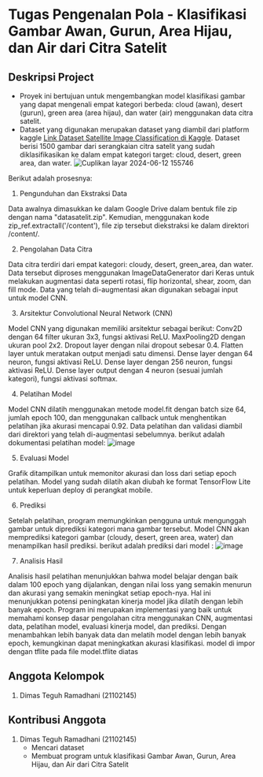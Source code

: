 # Tugas Pengenalan Pola - Klasifikasi Gambar Awan, Gurun, Area Hijau, dan Air dari Citra Satelit
## Deskripsi Project


- Proyek ini bertujuan untuk mengembangkan model klasifikasi gambar yang dapat mengenali empat kategori berbeda: cloud (awan), desert (gurun), green area (area hijau), dan water (air) menggunakan data citra satelit.
- Dataset yang digunakan merupakan dataset  yang diambil dari platform kaggle [Link Dataset Satellite Image Classification di Kaggle](https://www.kaggle.com/datasets/mahmoudreda55/satellite-image-classification). Dataset berisi 1500 gambar dari serangkaian citra satelit yang sudah diklasifikasikan ke dalam empat kategori target: cloud, desert, green area, dan water.
![Cuplikan layar 2024-06-12 155746](https://github.com/DimasTeguhR/tubes-pengenalan-pola/assets/60166666/cbb4dc90-e277-40fc-ad56-8f688cdb4755)
  
Berikut adalah prosesnya:

1. Pengunduhan dan Ekstraksi Data

Data awalnya dimasukkan ke dalam Google Drive dalam bentuk file zip dengan nama "datasatelit.zip".
Kemudian, menggunakan kode zip_ref.extractall('/content'), file zip tersebut diekstraksi ke dalam direktori /content/.

2. Pengolahan Data Citra

Data citra terdiri dari empat kategori: cloudy, desert, green_area, dan water.
Data tersebut diproses menggunakan ImageDataGenerator dari Keras untuk melakukan augmentasi data seperti rotasi, flip horizontal, shear, zoom, dan fill mode.
Data yang telah di-augmentasi akan digunakan sebagai input untuk model CNN.

3. Arsitektur Convolutional Neural Network (CNN)

Model CNN yang digunakan memiliki arsitektur sebagai berikut:
Conv2D dengan 64 filter ukuran 3x3, fungsi aktivasi ReLU.
MaxPooling2D dengan ukuran pool 2x2.
Dropout layer dengan nilai dropout sebesar 0.4.
Flatten layer untuk meratakan output menjadi satu dimensi.
Dense layer dengan 64 neuron, fungsi aktivasi ReLU.
Dense layer dengan 256 neuron, fungsi aktivasi ReLU.
Dense layer output dengan 4 neuron (sesuai jumlah kategori), fungsi aktivasi softmax.

4. Pelatihan Model

Model CNN dilatih menggunakan metode model.fit dengan batch size 64, jumlah epoch 100, dan menggunakan callback untuk menghentikan pelatihan jika akurasi mencapai 0.92.
Data pelatihan dan validasi diambil dari direktori yang telah di-augmentasi sebelumnya.
berikut adalah dokumentasi pelatihan model:
![image](https://github.com/DimasTeguhR/tubes-pengenalan-pola/assets/60166666/ba406d07-3c2e-4323-92fd-f724a04a7df6)

5. Evaluasi Model

Grafik ditampilkan untuk memonitor akurasi dan loss dari setiap epoch pelatihan.
Model yang sudah dilatih akan diubah ke format TensorFlow Lite untuk keperluan deploy di perangkat mobile.

6. Prediksi

Setelah pelatihan, program memungkinkan pengguna untuk mengunggah gambar untuk diprediksi kategori mana gambar tersebut.
Model CNN akan memprediksi kategori gambar (cloudy, desert, green area, water) dan menampilkan hasil prediksi.
berikut adalah prediksi dari model :
![image](https://github.com/DimasTeguhR/tubes-pengenalan-pola/assets/60166666/a715d010-be8e-49b9-822e-42b8489e7a7c)

7. Analisis Hasil

Analisis hasil pelatihan menunjukkan bahwa model belajar dengan baik dalam 100 epoch yang dijalankan, dengan nilai loss yang semakin menurun dan akurasi yang semakin meningkat setiap epoch-nya. Hal ini menunjukkan potensi peningkatan kinerja model jika dilatih dengan lebih banyak epoch.
Program ini merupakan implementasi yang baik untuk memahami konsep dasar pengolahan citra menggunakan CNN, augmentasi data, pelatihan model, evaluasi kinerja model, dan prediksi. Dengan menambahkan lebih banyak data dan melatih model dengan lebih banyak epoch, kemungkinan dapat meningkatkan akurasi klasifikasi.
model di impor dengan tflite pada file model.tflite diatas

## Anggota Kelompok 
1. Dimas Teguh Ramadhani        (21102145)

## Kontribusi Anggota
1. Dimas Teguh Ramadhani        (21102145)
   - Mencari dataset
   - Membuat program untuk klasifikasi Gambar Awan, Gurun, Area Hijau, dan Air dari Citra Satelit
